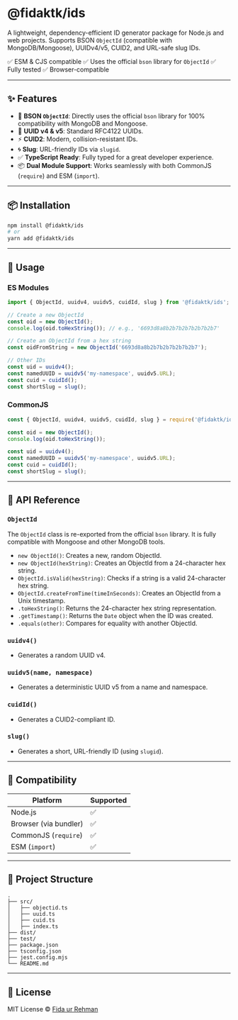 # @fidaktk/ids

A lightweight, dependency-efficient ID generator package for Node.js and web projects.
Supports BSON `ObjectId` (compatible with MongoDB/Mongoose), UUIDv4/v5, CUID2, and URL-safe slug IDs.

✅ ESM & CJS compatible
✅ Uses the official `bson` library for `ObjectId`
✅ Fully tested
✅ Browser-compatible

---

## ✨ Features

- 🧠 **BSON `ObjectId`**: Directly uses the official `bson` library for 100% compatibility with MongoDB and Mongoose.
- 🔐 **UUID v4 & v5**: Standard RFC4122 UUIDs.
- ⚡ **CUID2**: Modern, collision-resistant IDs.
- 🌀 **Slug**: URL-friendly IDs via `slugid`.
- ✅ **TypeScript Ready**: Fully typed for a great developer experience.
- 📦 **Dual Module Support**: Works seamlessly with both CommonJS (`require`) and ESM (`import`).

---

## 📦 Installation

```bash
npm install @fidaktk/ids
# or
yarn add @fidaktk/ids
```

---

## 🚀 Usage

### ES Modules

```ts
import { ObjectId, uuidv4, uuidv5, cuidId, slug } from '@fidaktk/ids';

// Create a new ObjectId
const oid = new ObjectId();
console.log(oid.toHexString()); // e.g., '6693d8a8b2b7b2b7b2b7b2b7'

// Create an ObjectId from a hex string
const oidFromString = new ObjectId('6693d8a8b2b7b2b7b2b7b2b7');

// Other IDs
const uid = uuidv4();
const namedUUID = uuidv5('my-namespace', uuidv5.URL);
const cuid = cuidId();
const shortSlug = slug();
```

### CommonJS

```js
const { ObjectId, uuidv4, uuidv5, cuidId, slug } = require('@fidaktk/ids');

const oid = new ObjectId();
console.log(oid.toHexString());

const uid = uuidv4();
const namedUUID = uuidv5('my-namespace', uuidv5.URL);
const cuid = cuidId();
const shortSlug = slug();
```

---

## 🧪 API Reference

### `ObjectId`
The `ObjectId` class is re-exported from the official `bson` library. It is fully compatible with Mongoose and other MongoDB tools.

- `new ObjectId()`: Creates a new, random ObjectId.
- `new ObjectId(hexString)`: Creates an ObjectId from a 24-character hex string.
- `ObjectId.isValid(hexString)`: Checks if a string is a valid 24-character hex string.
- `ObjectId.createFromTime(timeInSeconds)`: Creates an ObjectId from a Unix timestamp.
- `.toHexString()`: Returns the 24-character hex string representation.
- `.getTimestamp()`: Returns the `Date` object when the ID was created.
- `.equals(other)`: Compares for equality with another ObjectId.

### `uuidv4()`
- Generates a random UUID v4.

### `uuidv5(name, namespace)`
- Generates a deterministic UUID v5 from a name and namespace.

### `cuidId()`
- Generates a CUID2-compliant ID.

### `slug()`
- Generates a short, URL-friendly ID (using `slugid`).

---

## 🔧 Compatibility

| Platform              | Supported |
|-----------------------|-----------|
| Node.js               | ✅        |
| Browser (via bundler) | ✅        |
| CommonJS (`require`)  | ✅        |
| ESM (`import`)        | ✅        |

---

## 📁 Project Structure

```
.
├── src/
│   ├── objectid.ts
│   ├── uuid.ts
│   ├── cuid.ts
│   ├── index.ts
├── dist/
├── test/
├── package.json
├── tsconfig.json
├── jest.config.mjs
└── README.md
```

---

## 📜 License

MIT License © [Fida ur Rehman](https://github.com/fidaktk)